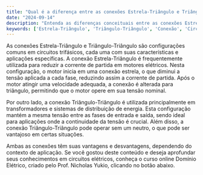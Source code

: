 ```yaml
---
title: "Qual é a diferença entre as conexões Estrela-Triângulo e Triângulo-Triângulo em circuitos trifásicos?"
date: "2024-09-14"
description: "Entenda as diferenças conceituais entre as conexões Estrela-Triângulo e Triângulo-Triângulo em circuitos trifásicos."
keywords: ['Estrela-Triângulo', 'Triângulo-Triângulo', 'Conexão', 'Circuito Trifásico', 'Conceito']
---
```


As conexões Estrela-Triângulo e Triângulo-Triângulo são configurações comuns em circuitos trifásicos, cada uma com suas características e aplicações específicas. A conexão Estrela-Triângulo é frequentemente utilizada para reduzir a corrente de partida em motores elétricos. Nesta configuração, o motor inicia em uma conexão estrela, o que diminui a tensão aplicada a cada fase, reduzindo assim a corrente de partida. Após o motor atingir uma velocidade adequada, a conexão é alterada para triângulo, permitindo que o motor opere em sua tensão nominal.

Por outro lado, a conexão Triângulo-Triângulo é utilizada principalmente em transformadores e sistemas de distribuição de energia. Esta configuração mantém a mesma tensão entre as fases de entrada e saída, sendo ideal para aplicações onde a continuidade da tensão é crucial. Além disso, a conexão Triângulo-Triângulo pode operar sem um neutro, o que pode ser vantajoso em certas situações.

Ambas as conexões têm suas vantagens e desvantagens, dependendo do contexto de aplicação. Se você gostou deste conteúdo e deseja aprofundar seus conhecimentos em circuitos elétricos, conheça o curso online Domínio Elétrico, criado pelo Prof. Nicholas Yukio, clicando no botão abaixo.